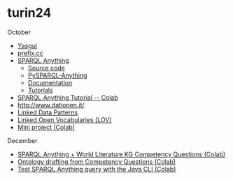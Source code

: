 # turin24

October
- [Yasgui](https://yasgui.triply.cc/)
- [prefix.cc](http://prefix.cc)
- [SPARQL Anything](http://sparql-anything.cc)
  - [Source code](https://github.com/SPARQL-Anything/sparql.anything)
  - [PySPARQL-Anything](https://github.com/SPARQL-Anything/PySPARQL-Anything)
  - [Documentation](https://sparql-anything.readthedocs.io/)
  - [Tutorials](https://sparql-anything.readthedocs.io/stable/TUTORIALS/)
- [SPARQL Anything Tutorial -- Colab](https://colab.research.google.com/drive/1sRpus_e1h7fBjeDfncKopimNP9WPEt3E?usp=sharing)
- http://www.datiopen.it/
- [Linked Data Patterns](https://patterns.dataincubator.org/)
- [Linked Open Vocabularies (LOV)](https://lov.linkeddata.es/dataset/lov/)
- [Mini project (Colab)](https://colab.research.google.com/drive/1TqnIHjzgiaOF4ttCMf9yuNflW5EndYC-?usp=sharing)

December
- [SPARQL Anything + World Literature KG Competency Questions (Colab)](https://colab.research.google.com/drive/1fV4_d1bdUeDuBUT34jov63yFpiXqu0bw?usp=sharing)
- [Ontology drafting from Competency Questions (Colab)](https://colab.research.google.com/drive/1dp4mPiQCbHoozv_cO2bq9D7gmbSrONFr?usp=sharing)
- [Test SPARQL Anything query with the Java CLI (Colab)](https://colab.research.google.com/drive/1Cgmke1ePP3mAEX0MBFsLEnaV-toUUdNo?usp=sharing)
